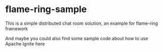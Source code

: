 # flame-ring-sample

This is a simple distributed chat room solution, an example for flame-ring framework

And maybe you could also find some sample code about how to use Apache Ignite here
